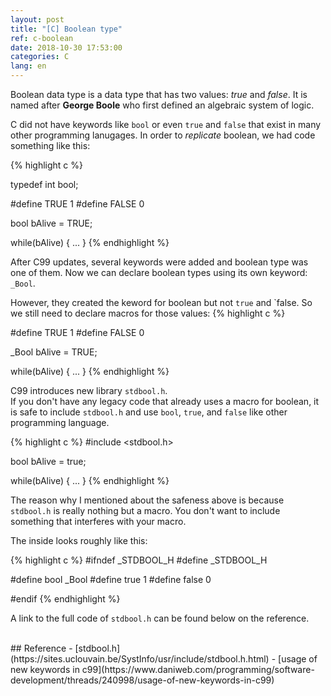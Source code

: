 ```yaml
---
layout: post
title: "[C] Boolean type"
ref: c-boolean
date: 2018-10-30 17:53:00
categories: C
lang: en
---
```


Boolean data type is a data type that has two values: *true* and *false*. It is named after **George Boole** who first defined an algebraic system of logic.

C did not have keywords like `bool` or even `true` and `false` that exist in many other programming lanugages.
In order to *replicate* boolean, we had code something like this:

{% highlight c %}

typedef int bool;

#define TRUE 1
#define FALSE 0

bool bAlive = TRUE;

while(bAlive)
{
...
}
{% endhighlight %}

After C99 updates, several keywords were added and boolean type was one of them. Now we can declare boolean types using its own keyword: `_Bool`.

However, they created the keword for boolean but not `true` and `false. So we still need to declare macros for those values:
{% highlight c %}

#define TRUE 1
#define FALSE 0

_Bool bAlive = TRUE;

while(bAlive)
{
...
}
{% endhighlight %}

C99 introduces new library `stdbool.h`. <br />
If you don't have any legacy code that already uses a macro for boolean, it is safe to include `stdbool.h` and use `bool`, `true`, and `false` like other programming language.

{% highlight c %}
#include <stdbool.h>

bool bAlive = true;

while(bAlive)
{
...
}
{% endhighlight %}

The reason why I mentioned about the safeness above is because `stdbool.h` is really nothing but a macro. You don't want to include something that interferes with your macro.

The inside looks roughly like this:

{% highlight c %}
#ifndef _STDBOOL_H
#define _STDBOOL_H

#define bool        _Bool
#define true        1
#define false        0

#endif
{% endhighlight %}

A link to the full code of `stdbool.h` can be found below on the reference.

<br />
## Reference
- [stdbool.h](https://sites.uclouvain.be/SystInfo/usr/include/stdbool.h.html) <a id="stdbool"></a>
- [usage of new keywords in c99](https://www.daniweb.com/programming/software-development/threads/240998/usage-of-new-keywords-in-c99)<a id="usage"></a>
